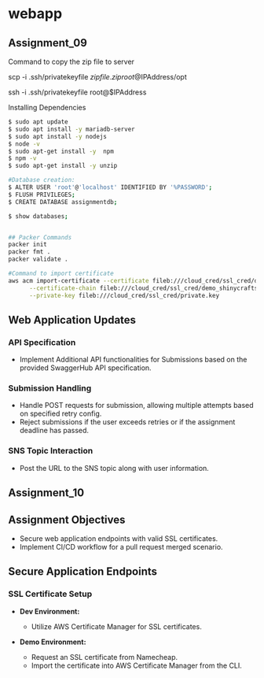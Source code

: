 # webapp

## Assignment_09

Command to copy the zip file to server

scp -i .ssh/privatekeyfile $zipfile.zip root@$IPAddress/opt

ssh -i .ssh/privatekeyfile root@$IPAddress

Installing Dependencies
```bash
$ sudo apt update
$ sudo apt install -y mariadb-server
$ sudo apt install -y nodejs
$ node -v
$ sudo apt-get install -y  npm
$ npm -v
$ sudo apt-get install -y unzip

#Database creation:
$ ALTER USER 'root'@'localhost' IDENTIFIED BY '%PASSWORD';
$ FLUSH PRIVILEGES;
$ CREATE DATABASE assignmentdb;

$ show databases;


## Packer Commands
packer init
packer fmt .
packer validate .

#Command to import certificate
aws acm import-certificate --certificate fileb:///cloud_cred/ssl_cred/demo_shinycrafts_me.crt \
      --certificate-chain fileb:///cloud_cred/ssl_cred/demo_shinycrafts_me.p7b \
      --private-key fileb:///cloud_cred/ssl_cred/private.key

```

  
## Web Application Updates

### API Specification

- Implement Additional API functionalities for Submissions based on the provided SwaggerHub API specification.

### Submission Handling

- Handle POST requests for submission, allowing multiple attempts based on specified retry config.
- Reject submissions if the user exceeds retries or if the assignment deadline has passed.
  
### SNS Topic Interaction

- Post the URL to the SNS topic along with user information.

## Assignment_10

## Assignment Objectives

- Secure web application endpoints with valid SSL certificates.
- Implement CI/CD workflow for a pull request merged scenario.

## Secure Application Endpoints

### SSL Certificate Setup

- **Dev Environment:**
  - Utilize AWS Certificate Manager for SSL certificates.

- **Demo Environment:**
  - Request an SSL certificate from Namecheap.
  - Import the certificate into AWS Certificate Manager from the CLI.
